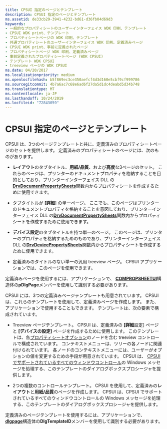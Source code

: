 ```yaml
---
title: CPSUI 指定のページとテンプレート
description: CPSUI 指定のページとテンプレート
ms.assetid: de33cb29-3941-4232-bd61-d36fb04d69d3
keywords:
- 一般的なプロパティシートのユーザーインターフェイス WDK 印刷、テンプレート
- CPSUI WDK print、テンプレート
- プロパティシートページの WDK 印刷、テンプレート
- 共通プロパティシートのユーザーインターフェイス WDK 印刷、定義済みページ
- CPSUI WDK print、事前に定義されたページ
- プロパティシートページ WDK 印刷、定義済みページ
- 事前定義されたプロパティシートページ (WDK CPSUI)
- テンプレート WDK CPSUI
- treeview ページの WDK CPSUI
ms.date: 04/20/2017
ms.localizationpriority: medium
ms.openlocfilehash: b5f869ec3ce350aefcf4d3d160e5cbf9cf999786
ms.sourcegitcommit: 4b7a6ac7c68e6ad6f27da5d1dc4deabd5d34b748
ms.translationtype: MT
ms.contentlocale: ja-JP
ms.lasthandoff: 10/24/2019
ms.locfileid: "72843059"
---
```

# <a name="cpsui-supplied-pages-and-templates"></a>CPSUI 指定のページとテンプレート





CPSUI は、3つのページテンプレートと共に、定義済みのプロパティシートページのセットを提供します。 定義済みのプロパティシートのページには、次のものがあります。

-   **レイアウト**のタブタイトル、**用紙/品質**、および**高度**な3ページのセット。 これらのページは、プリンターのドキュメントプロパティを格納することを目的としており、プリンターインターフェイス DLL の[**DrvDocumentPropertySheets**](https://docs.microsoft.com/windows-hardware/drivers/ddi/winddiui/nf-winddiui-drvdocumentpropertysheets)関数内からプロパティシートを作成するために使用できます。

-   タブタイトルが **[詳細**] の単一ページ。 ここでも、このページはプリンターのドキュメントプロパティを格納することを意図しており、プリンターインターフェイス DLL の[**DrvDocumentPropertySheets**](https://docs.microsoft.com/windows-hardware/drivers/ddi/winddiui/nf-winddiui-drvdocumentpropertysheets)関数内からプロパティシートを作成するために使用できます。

-   **デバイス設定**のタブタイトルを持つ単一のページ。 このページは、プリンターのプロパティを格納するためのものであり、プリンターインターフェイス DLL の[**DrvDevicePropertySheets**](https://docs.microsoft.com/windows-hardware/drivers/ddi/winddiui/nf-winddiui-drvdevicepropertysheets)関数内からプロパティシートを作成するために使用できます。

-   定義済みのタイトルのない単一の汎用 treeview ページ。 CPSUI アプリケーションでは、このページを使用できます。

定義済みページを使用するには、アプリケーションで、 [**COMPROPSHEETUI**](https://docs.microsoft.com/windows-hardware/drivers/ddi/compstui/ns-compstui-_compropsheetui)構造体の**pDlgPage**メンバーを使用して識別する必要があります。

CPSUI には、3つの定義済みページテンプレートも用意されています。 CPSUI は、これらのテンプレートを使用して、定義済みページを作成します。 また、アプリケーションで使用することもできます。 テンプレートは、次の要素で構成されています。

-   Treeview ページテンプレート。 CPSUI は、定義済みの **[詳細**設定] ページと **[デバイスの設定]** ページを作成するために使用します。 このテンプレートは、各[プロパティシートオプション](property-sheet-options.md)のノードを含む treeview コントロールで構成されています。 コンテキストメニューは、ツリーの各ノードに関連付けられています。 各ノードのコンテキストメニューには、ユーザーがオプションの値を変更するための手段が用意されています。 CPSUI は、 [CPSUI でサポートされているすべてのウィンドウコントロール](cpsui-supported-window-controls.md)の Windows メッセージを処理する、このテンプレートのダイアログボックスプロシージャを提供します。

-   2つの複数のコントロールテンプレート。 CPSUI を使用して、定義済みの**レイアウト**と**用紙/品質**のページを作成します。 CPSUI は、CPSUI でサポートされているすべてのウィンドウコントロールの Windows メッセージを処理する、このテンプレートのダイアログボックスプロシージャを提供します。

定義済みのページテンプレートを使用するには、アプリケーションで、 [**dlgpage**](https://docs.microsoft.com/windows-hardware/drivers/ddi/compstui/ns-compstui-_dlgpage)構造体の**DlgTemplateID**メンバーを使用して識別する必要があります。

 

 




